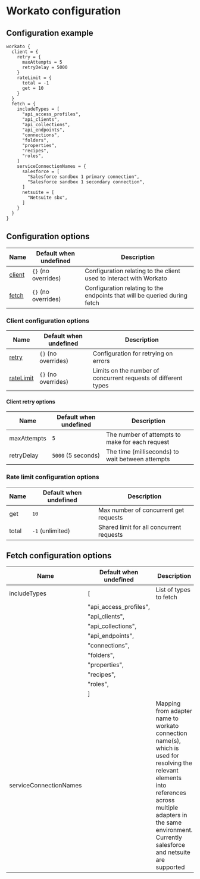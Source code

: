# Workato configuration
## Configuration example
```hcl
workato {
  client = {
    retry = {
      maxAttempts = 5
      retryDelay = 5000
    }
    rateLimit = {
      total = -1
      get = 10
    }
  }
  fetch = {
    includeTypes = [
      "api_access_profiles",
      "api_clients",
      "api_collections",
      "api_endpoints",
      "connections",
      "folders",
      "properties",
      "recipes",
      "roles",
    ]
    serviceConnectionNames = {
      salesforce = [
        "Salesforce sandbox 1 primary connection",
        "Salesforce sandbox 1 secondary connection",
      ]
      netsuite = [
        "Netsuite sbx",
      ]
    }
  }
}
```

## Configuration options

| Name                                                     | Default when undefined        | Description
| ---------------------------------------------------------| ------------------------------| -----------
| [client](#client-configuration-options)                  | `{}` (no overrides)             | Configuration relating to the client used to interact with Workato
| [fetch](#fetch-configuration-options)                    | `{}` (no overrides)             | Configuration relating to the endpoints that will be queried during fetch

### Client configuration options

| Name                                                          | Default when undefined   | Description
|---------------------------------------------------------------|--------------------------|------------
| [retry](#retry-configuration-options)                         | `{}` (no overrides)      | Configuration for retrying on errors
| [rateLimit](#rate-limit-configuration-options)                | `{}` (no overrides)      | Limits on the number of concurrent requests of different types

#### Client retry options

| Name           | Default when undefined | Description
|----------------|------------------------|------------
| maxAttempts    | `5`                    | The number of attempts to make for each request
| retryDelay     | `5000` (5 seconds)     | The time (milliseconds) to wait between attempts

### Rate limit configuration options

| Name                                                        | Default when undefined                           | Description
| ------------------------------------------------------------| -------------------------------------------------| -----------
| get                                                         | `10`                                             | Max number of concurrent get requests
| total                                                       | `-1` (unlimited)                                 | Shared limit for all concurrent requests

## Fetch configuration options

| Name                                        | Default when undefined   | Description
|---------------------------------------------|--------------------------|------------
| includeTypes                                | [                        | List of types to fetch
|                                             |   "api_access_profiles", |
|                                             |   "api_clients",         |
|                                             |   "api_collections",     |
|                                             |   "api_endpoints",       |
|                                             |   "connections",         |
|                                             |   "folders",             |
|                                             |   "properties",          |
|                                             |   "recipes",             |
|                                             |   "roles",               |
|                                             |  ]                       |
| serviceConnectionNames                      |                          | Mapping from adapter name to workato connection name(s), which is used for resolving the relevant elements into references across multiple adapters in the same environment. Currently salesforce and netsuite are supported
